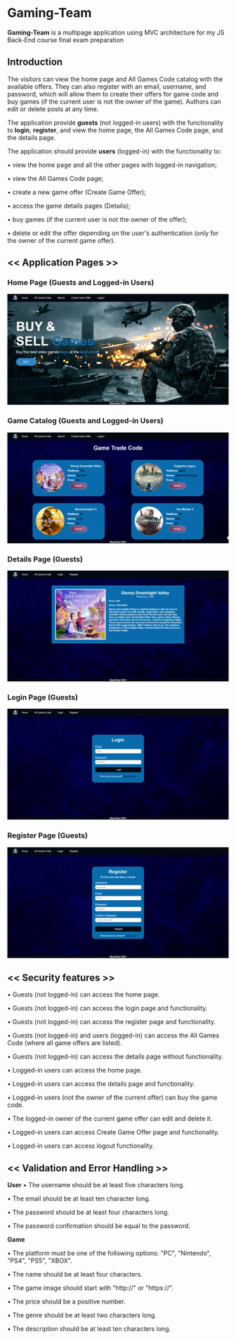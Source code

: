 # Gaming-Team
**Gaming-Team** is a multipage application using MVC architecture for my JS Back-End course final exam preparation

## Introduction
The visitors can view the home page and All Games Code catalog with the available offers. They can also register with an email, username, and password, which will allow them to create their offers for game code and buy games (if the current user is not the owner of the game). Authors can edit or delete posts at any time.

The application provide **guests** (not logged-in users) with the functionality to **login**, **register**, and view the home page, the All Games Code page, and the details page.

The application should provide **users** (logged-in) with the functionality to:

•	view the home page and all the other pages with logged-in navigation;

•	view the All Games Code page;

•	create а new game offer (Create Game Offer);

•	access the game details pages (Details);

•	buy games (if the current user is not the owner of the offer);

•	delete or edit the offer depending on the user's authentication (only for the owner of the current game offer).

## << Application Pages >>

### Home Page (Guests and Logged-in Users) 
![home-page](https://github.com/Pavlov1881/Gaming-Team/blob/main/public/images/home-page.png)

### Game Catalog (Guests and Logged-in Users)
![catalog](https://github.com/Pavlov1881/Gaming-Team/blob/main/public/images/game-catalog.png)

### Details Page (Guests)
![details-guests](https://github.com/Pavlov1881/Gaming-Team/blob/main/public/images/details%20page%20-%20guests.png)

### Login Page (Guests)
![login-page](https://github.com/Pavlov1881/Gaming-Team/blob/main/public/images/login-page.png)

### Register Page (Guests)
![register-pate](https://github.com/Pavlov1881/Gaming-Team/blob/main/public/images/register-page.png)

## << Security features >>
•	Guests (not logged-in) can access the home page.

•	Guests (not logged-in) can access the login page and functionality.

•	Guests (not logged-in) can access the register page and functionality.

•	Guests (not logged-in) and users (logged-in) can access the All Games Code (where all game offers are listed).

•	Guests (not logged-in) can access the details page without functionality.

•	Logged-in users can access the home page.

•	Logged-in users can access the details page and functionality.

•	Logged-in users (not the owner of the current offer) can buy the game code.

•	The logged-in owner of the current game offer can edit and delete it.

•	Logged-in users can access Create Game Offer page and functionality.

•	Logged-in users can access logout functionality.

## << Validation and Error Handling >>

**User**
•	The username should be at least five characters long.

•	The email should be at least ten character long.

•	The password should be at least four characters long.

•	The password confirmation should be equal to the password.
 
**Game**

•	The platform must be one of the following options: "PC", "Nintendo", "PS4", "PS5", "XBOX".

•	The name should be at least four characters.

•	The game image should start with "http://" or "https://".

•	The price should be a positive number.

•	The genre should be at least two characters long.

•	The description should be at least ten characters long.






